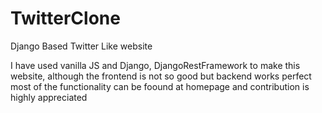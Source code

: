 # TwitterClone
Django Based Twitter Like website

I have used vanilla JS and Django, DjangoRestFramework to make this website, although the frontend is not so good but backend works perfect most of the functionality can be foound  at homepage and contribution is highly appreciated
